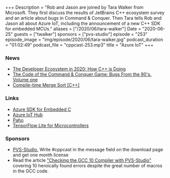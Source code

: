 +++
Description = "Rob and Jason are joined by Tara Walker from Microsoft. They first discuss the results of JetBrains C++ ecosystem survey and an article about bugs in Command & Conquer. Then Tara tells Rob and Jason all about Azure IoT, including the announcement of a new C++ SDK for embedded MCUs."
aliases = ["/2020/06/tara-walker"]
Date = "2020-06-25"
guests = ["twalker"]
sponsors = ["pvs-studio"]
episode = "253"
episode_image = "img/episode/2020/06/tara-walker.jpg"
podcast_duration = "01:02:49"
podcast_file = "cppcast-253.mp3"
title = "Azure IoT"
+++

### News ###

 - [The Developer Ecosystem in 2020: How C++ is Doing](https://blog.jetbrains.com/clion/2020/06/dev-eco-cpp-2020/)
 - [The Code of the Command & Conquer Game: Bugs From the 90's. Volume one](https://www.viva64.com/en/b/0741/)
 - [Compile-time Merge Sort [C++]](https://medium.com/@vgasparyan1995/compile-time-merge-sort-c-bb0ace62cc23)

### Links ###

 - [Azure SDK for Embedded C](https://aka.ms/embeddedcsdk)
 - [Azure IoT Hub](https://azure.microsoft.com/en-us/services/iot-hub/)
 - [Paho](http://www.eclipse.org/paho/)
 - [TensorFlow Lite for Microcontrollers](https://www.tensorflow.org/lite/microcontrollers)

### Sponsors ###

- [PVS-Studio.](http://bit.ly/2YOH7re) Write #cppcast in the message field on the download page and get one month license
- Read the article ["Checking the GCC 10 Compiler with PVS-Studio"](https://www.viva64.com/en/b/0727/?promo=cppcast) covering 10 heroically found errors despite the great number of macros in the GCC code.
